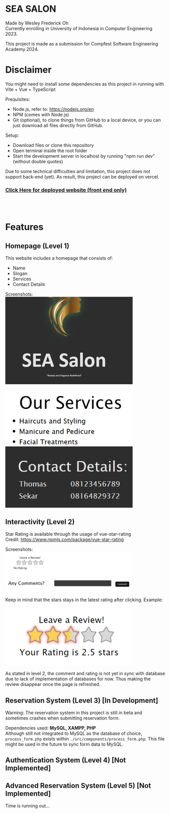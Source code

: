 <h1> SEA SALON </h1>

Made by Wesley Frederick Oh<br>
Currently enrolling in University of Indonesia in Computer Engineering 2023.<br>

This project is made as a submission for Compfest Software Engineering Academy 2024.

# Disclaimer
You might need to install some dependencies as this project in running with Vite + Vue + TypeScript

Prequisites:
- Node.js, refer to: https://nodejs.org/en
- NPM (comes with Node.js)
- Git (optional), to clone things from GitHub to a local device, or you can just download all files directly from GitHub.

Setup:
- Download files or clone this repository
- Open terminal inside the root folder
- Start the development server in localhost by running "npm run dev" (without double quotes)

Due to some technical difficulties and limitation, this project does not support back-end (yet). As result, this project can be deployed on vercel.

<h3><a href="https://databases-peach.vercel.app/">Click Here for deployed website (front end only)</a></h3>
<br> 
<br>

# Features
## Homepage (Level 1)
This website includes a homepage that consists of: 
<ul>
<li>Name</li>
<li>Slogan</li>
<li>Services</li>
<li>Contact Details</li>
</ul>

Screenshots:<br>
<img src="./src/assets/level1-1.png" style="width:400px"><br>
<img src="./src/assets/level1-2.png" style="width:400px"><br>
<img src="./src/assets/level1-3.png" style="width:400px"><br>

## Interactivity (Level 2)
Star Rating is available through the usage of vue-star-rating<br>
Credit: https://www.npmjs.com/package/vue-star-rating

Screenshots:<br>
<img src="./src/assets/level2.png" style="width:400px"><br>


Keep in mind that the stars stays in the latest rating after clicking. Example:<br>
<img src="./src/assets/level2-1.png" style="width:400px"><br>

As stated in level 2, the comment and rating is not yet in sync with database due to lack of implementation of databases for now. Thus making the review disappear once the page is refreshed.

## Reservation System (Level 3) [In Development]
Warning: The reservation system in this project is still in beta and sometimes crashes when submitting reservation form.

Dependencies used: <b>MySQL, XAMPP, PHP</b><br>
Although still not integrated to MySQL as the database of choice, `process_form.php` exists within `./src/components/process_form.php`. This file might be used in the future to sync form data to MySQL.

## Authentication System (Level 4) [Not Implemented]
## Advanced Reservation System (Level 5) [Not Implemented]

Time is running out...